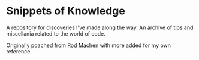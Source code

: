 # Snippets of Knowledge
A repository for discoveries I've made along the way. An archive of tips and miscellania related to the world of code.

Originally poached from [Rod Machen](https://github.com/rodmachen/snippets) with more added for my own reference.
